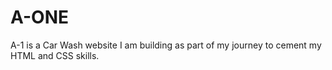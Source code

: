 # A-ONE
A-1 is a Car Wash website I am building as part of my journey to cement my HTML and CSS skills.
